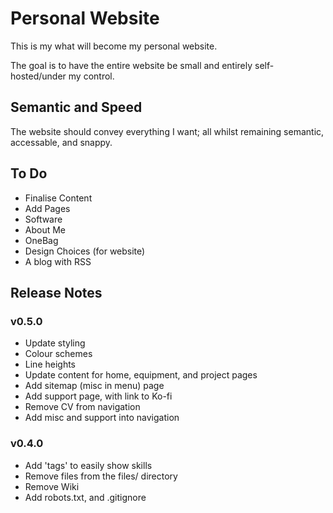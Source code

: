 # Personal Website

This is my what will become my personal website.

The goal is to have the entire website be small and entirely
self-hosted/under my control.

## Semantic and Speed

The website should convey everything I want; all whilst remaining
semantic, accessable, and snappy.

## To Do

- Finalise Content
- Add Pages
 - Software
 - About Me
 - OneBag
 - Design Choices (for website)
- A blog with RSS

## Release Notes

### v0.5.0

- Update styling
 - Colour schemes
 - Line heights
- Update content for home, equipment, and project pages
- Add sitemap (misc in menu) page
- Add support page, with link to Ko-fi
- Remove CV from navigation
- Add misc and support into navigation

### v0.4.0

- Add 'tags' to easily show skills
- Remove files from the files/ directory
- Remove Wiki
- Add robots.txt, and .gitignore

